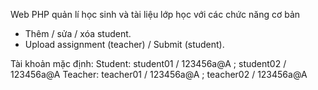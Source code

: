 Web PHP quản lí học sinh và tài liệu lớp học với các chức năng cơ bản
- Thêm / sửa / xóa student.
- Upload assignment (teacher) / Submit (student).

Tài khoản mặc định:
 Student: student01 / 123456a@A ; student02 / 123456a@A
 Teacher: teacher01 / 123456a@A ; teacher02 / 123456a@A
